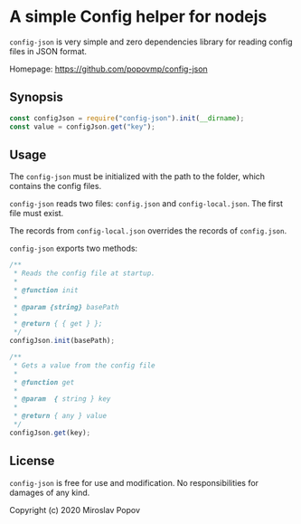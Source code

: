 # A simple Config helper for nodejs

`config-json` is very simple and zero dependencies library for reading config files in JSON format.

Homepage: https://github.com/popovmp/config-json

## Synopsis

```javascript
const configJson = require("config-json").init(__dirname);
const value = configJson.get("key");
````

## Usage

The `config-json` must be initialized with the path to the folder, which contains the config files.

`config-json` reads two files: `config.json` and `config-local.json`. The first file must exist.

The records from `config-local.json` overrides the records of `config.json`.

`config-json` exports two methods:


```javascript
/**
 * Reads the config file at startup.
 *
 * @function init
 *
 * @param {string} basePath
 *
 * @return { { get } };
 */
configJson.init(basePath);

````


```javascript
/**
 * Gets a value from the config file
 *
 * @function get
 *
 * @param  { string } key
 *
 * @return { any } value
 */
configJson.get(key);

````

## License

`config-json` is free for use and modification. No responsibilities for damages of any kind.

Copyright (c) 2020 Miroslav Popov
